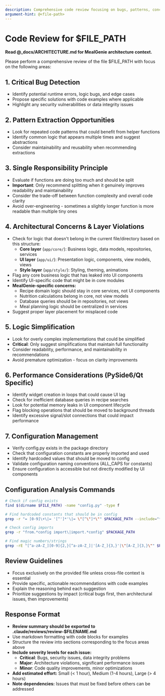 ```yaml
---
description: Comprehensive code review focusing on bugs, patterns, concerns, and simplification
argument-hint: @<file-path>
---
```


# Code Review for $FILE_PATH
**Read @_docs/ARCHITECTURE.md for MealGenie architecture context.**

Please perform a comprehensive review of the file $FILE_PATH with focus on the following areas:

## 1. Critical Bug Detection
- Identify potential runtime errors, logic bugs, and edge cases
- Propose specific solutions with code examples where applicable
- Highlight any security vulnerabilities or data integrity issues

## 2. Pattern Extraction Opportunities
- Look for repeated code patterns that could benefit from helper functions
- Identify common logic that appears multiple times and suggest abstractions
- Consider maintainability and reusability when recommending extractions

## 3. Single Responsibility Principle
- Evaluate if functions are doing too much and should be split
- **Important**: Only recommend splitting when it genuinely improves readability and maintainability
- Consider the trade-off between function complexity and overall code clarity
- Avoid over-engineering - sometimes a slightly longer function is more readable than multiple tiny ones

## 4. Architectural Concerns & Layer Violations
- Check for logic that doesn't belong in the current file/directory based on this structure:
  - **Core layer** (`app/core/`): Business logic, data models, repositories, services
  - **UI layer** (`app/ui/`): Presentation logic, components, view models, views
  - **Style layer** (`app/style/`): Styling, theming, animations
- Flag any core business logic that has leaked into UI components
- Identify UI-specific code that might be in core modules
- **MealGenie-specific concerns:**
  - Recipe domain logic should stay in core services, not UI components
  - Nutrition calculations belong in core, not view models
  - Database queries should be in repositories, not views
  - Meal planning logic should be centralized in services
- Suggest proper layer placement for misplaced code

## 5. Logic Simplification
- Look for overly complex implementations that could be simplified
- **Critical**: Only suggest simplifications that maintain full functionality
- Consider readability, performance, and maintainability in recommendations
- Avoid premature optimization - focus on clarity improvements

## 6. Performance Considerations (PySide6/Qt Specific)
- Identify widget creation in loops that could cause UI lag
- Check for inefficient database queries in recipe searches
- Look for potential memory leaks in UI component lifecycle
- Flag blocking operations that should be moved to background threads
- Identify excessive signal/slot connections that could impact performance

## 7. Configuration Management
- Verify config.py exists in the package directory
- Check that configuration constants are properly imported and used
- Identify hardcoded values that should be moved to config
- Validate configuration naming conventions (ALL_CAPS for constants)
- Ensure configuration is accessible but not directly modified by UI components

## Configuration Analysis Commands
```bash
# Check if config exists
find $(dirname $FILE_PATH) -name "config.py" -type f

# Find hardcoded constants that should be in config
grep -r "= [0-9]\+\|= '[^']*'\|= \"[^\"]*\"" $PACKAGE_PATH --include="*.py" | grep -v config.py

# Check config imports
grep -r "from.*config import\|import.*config" $PACKAGE_PATH

# Find magic numbers/strings
grep -rE "[^a-zA-Z_][0-9]{2,}[^a-zA-Z_]|'[A-Z_]{3,}'|\"[A-Z_]{3,}\"" $PACKAGE_PATH --include="*.py"
```

## Review Guidelines
- Focus exclusively on the provided file unless cross-file context is essential
- Provide specific, actionable recommendations with code examples
- Explain the reasoning behind each suggestion
- Prioritize suggestions by impact (critical bugs first, then architectural issues, then improvements)

## Response Format
- **Review summary should be exported to .claude/reviews/review-$FILENAME.md**
- Use markdown formatting with code blocks for examples
- Structure the review into sections corresponding to the focus areas above
- **Include severity levels for each issue:**
  - **Critical**: Bugs, security issues, data integrity problems
  - **Major**: Architecture violations, significant performance issues
  - **Minor**: Code quality improvements, minor optimizations
- **Add estimated effort:** Small (< 1 hour), Medium (1-4 hours), Large (> 4 hours)
- **Note dependencies:** Issues that must be fixed before others can be addressed
